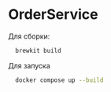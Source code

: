 # OrderService

Для сборки:
```bash
  brewkit build
```

Для запуска
```bash
  docker compose up --build
```